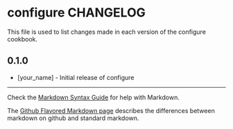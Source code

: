 configure CHANGELOG
===================

This file is used to list changes made in each version of the configure cookbook.

0.1.0
-----
- [your_name] - Initial release of configure

- - -
Check the [Markdown Syntax Guide](http://daringfireball.net/projects/markdown/syntax) for help with Markdown.

The [Github Flavored Markdown page](http://github.github.com/github-flavored-markdown/) describes the differences between markdown on github and standard markdown.
